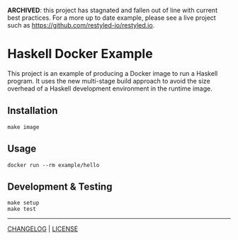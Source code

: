 **ARCHIVED**: this project has stagnated and fallen out of line with current
best practices. For a more up to date example, please see a live project such
as https://github.com/restyled-io/restyled.io.

# Haskell Docker Example

This project is an example of producing a Docker image to run a Haskell program.
It uses the new multi-stage build approach to avoid the size overhead of a
Haskell development environment in the runtime image.

## Installation

```
make image
```

## Usage

```
docker run --rm example/hello
```

## Development & Testing

```
make setup
make test
```

---

[CHANGELOG](./CHANGELOG.md) | [LICENSE](./LICENSE)
